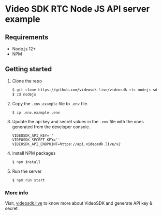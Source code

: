 # Video SDK RTC Node JS API server example

## Requirements

- Node.js 12+
- NPM

## Getting started

1. Clone the repo

   ```sh
   $ git clone https://github.com/videosdk-live/videosdk-rtc-nodejs-sdk-example
   $ cd nodejs
   ```

2. Copy the `.env.example` file to `.env` file.

   ```sh
   $ cp .env.example .env
   ```

3. Update the api key and secret values in the `.env` file with the ones generated from the developer console.

   ```
   VIDEOSDK_API_KEY=''
   VIDEOSDK_SECRET_KEY=''
   VIDEOSDK_API_ENDPOINT=https://api.videosdk.live/v2
   ```

4. Install NPM packages

   ```sh
   $ npm install
   ```

5. Run the server

   ```sh
   $ npm run start
   ```

### More info

Visit, [videosdk.live](https://www.videosdk.live/) to know more about VideoSDK and generate API key & secret.
